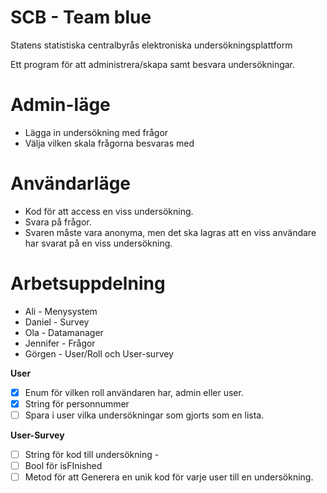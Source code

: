 # SCB - Team blue
Statens statistiska centralbyrås elektroniska undersökningsplattform

Ett program för att administrera/skapa samt besvara undersökningar.

# Admin-läge
* Lägga in undersökning med frågor
* Välja vilken skala frågorna besvaras med 

# Användarläge
* Kod för att access en viss undersökning.
* Svara på frågor.
* Svaren måste vara anonyma, men det ska lagras att en viss användare har svarat på en viss undersökning.


# Arbetsuppdelning
* Ali - Menysystem
* Daniel - Survey
* Ola - Datamanager
* Jennifer - Frågor
* Görgen - User/Roll och User-survey


**User**
- [x] Enum för vilken roll användaren har, admin eller user.
- [x] String för personnummer
- [ ] Spara i user vilka undersökningar som gjorts som en lista.

**User-Survey**
- [ ] String för kod till undersökning - 
- [ ] Bool för isFInished
- [ ] Metod för att Generera en unik kod för varje user till en undersökning.
